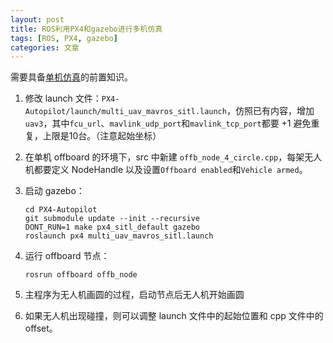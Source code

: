 ```yaml
---
layout: post
title: ROS利用PX4和gazebo进行多机仿真
tags: [ROS, PX4, gazebo]
categories: 文章
---
```


需要具备[单机仿真](https://jasenchao.github.io/2022-09-04-ROS利用PX4和gazebo仿真offboard/)的前置知识。

1. 修改 launch 文件：`PX4-Autopilot/launch/multi_uav_mavros_sitl.launch`，仿照已有内容，增加`uav3`，其中`fcu_url`、`mavlink_udp_port`和`mavlink_tcp_port`都要 +1 避免重复，上限是10台。（注意起始坐标）

2. 在单机 offboard 的环境下，src 中新建 `offb_node_4_circle.cpp`，每架无人机都要定义 NodeHandle 以及设置`Offboard enabled`和`Vehicle armed`。

3. 启动 gazebo：

   ```shell
   cd PX4-Autopilot
   git submodule update --init --recursive
   DONT_RUN=1 make px4_sitl_default gazebo
   roslaunch px4 multi_uav_mavros_sitl.launch
   ```

4. 运行 offboard 节点：

   ```shell
   rosrun offboard offb_node
   ```

5. 主程序为无人机画圆的过程，启动节点后无人机开始画圆

6. 如果无人机出现碰撞，则可以调整 launch 文件中的起始位置和 cpp 文件中的 offset。
